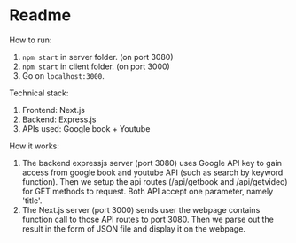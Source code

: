# Readme

How to run:
1. `npm start` in server folder. (on port 3080)
2. `npm start` in client folder. (on port 3000)
3. Go on `localhost:3000`.

Technical stack:
1. Frontend: Next.js
2. Backend: Express.js
3. APIs used: Google book + Youtube

How it works:
1. The backend expressjs server (port 3080) uses Google API key to gain access from google book and youtube API (such as search by keyword function). Then we setup the api routes (/api/getbook and /api/getvideo) for GET methods to request. Both API accept one parameter, namely 'title'.
2. The Next.js server (port 3000) sends user the webpage contains function call to those API routes to port 3080. Then we parse out the result in the form of JSON file and display it on the webpage.